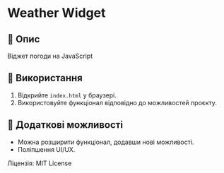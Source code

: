 # Weather Widget

## 📌 Опис
Віджет погоди на JavaScript

## 🚀 Використання
1. Відкрийте `index.html` у браузері.
2. Використовуйте функціонал відповідно до можливостей проєкту.

## 🔧 Додаткові можливості
- Можна розширити функціонал, додавши нові можливості.
- Поліпшення UI/UX.

Ліцензія: MIT License
